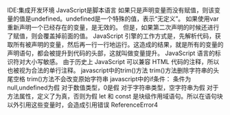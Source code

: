 IDE:集成开发环境
JavaScript是脚本语言
如果只是声明变量而没有赋值，则该变量的值是undefined。undefined是一个特殊的值，表示“无定义”。
如果使用var重新声明一个已经存在的变量，是无效的。
但是，如果第二次声明的时候还进行了赋值，则会覆盖掉前面的值。
JavaScript 引擎的工作方式是，先解析代码，获取所有被声明的变量，然后再一行一行地运行。这造成的结果，就是所有的变量的声明语句，都会被提升到代码的头部，这就叫做变量提升。
JavaScript 语言的标识符对大小写敏感。
由于历史上 JavaScript 可以兼容 HTML 代码的注释，所以<!-- -->也被视为合法的单行注释。
javascript中的trim()方法
trim()方法删除字符串的头尾空格
trim()方法不会改变原始字符串
javascript中的if条件：
条件为null,undefined为假
对于数值类型，0是假
对于字符串类型，空字符串为假
对于方法属性，定义了为真，否则为假
let 和 const 是块级作用域语句。所以在语句块以外引用这些变量时，会造成引用错误 ReferenceError4
